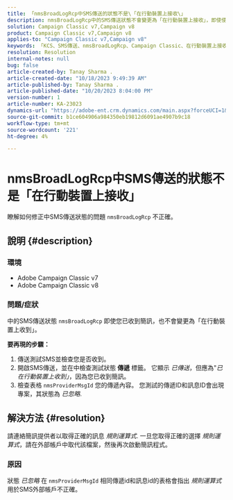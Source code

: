 ```yaml
---
title: 「nmsBroadLogRcp中SMS傳送的狀態不是\「在行動裝置上接收\」
description: nmsBroadLogRcp中的SMS傳送狀態不會變更為「在行動裝置上接收」，即使使用者已收到SMS。
solution: Campaign Classic v7,Campaign v8
product: Campaign Classic v7,Campaign v8
applies-to: "Campaign Classic v7,Campaign v8"
keywords: 「KCS、SMS傳送、nmsBroadLogRcp、Campaign Classic、在行動裝置上接收」
resolution: Resolution
internal-notes: null
bug: false
article-created-by: Tanay Sharma .
article-created-date: "10/18/2023 9:49:39 AM"
article-published-by: Tanay Sharma .
article-published-date: "10/20/2023 8:04:00 PM"
version-number: 1
article-number: KA-23023
dynamics-url: "https://adobe-ent.crm.dynamics.com/main.aspx?forceUCI=1&pagetype=entityrecord&etn=knowledgearticle&id=6764ffa4-9b6d-ee11-8df0-6045bd0061cb"
source-git-commit: b1ce604906a984350eb19812d6091ae4907b9c18
workflow-type: tm+mt
source-wordcount: '221'
ht-degree: 4%

---
```


# nmsBroadLogRcp中SMS傳送的狀態不是「在行動裝置上接收」


瞭解如何修正中SMS傳送狀態的問題 `nmsBroadLogRcp` 不正確。

## 說明 {#description}


### 環境

- Adobe Campaign Classic v7
- Adobe Campaign Classic v8


### 問題/症狀

中的SMS傳送狀態 `nmsBroadLogRcp` 即使您已收到簡訊，也不會變更為「在行動裝置上收到」。

<b>要再現的步驟：</b>

1. 傳送測試SMS並檢查您是否收到。
2. 開啟SMS傳送，並在中檢查測試狀態 <b>傳遞</b> 標籤。 它顯示 *已傳送*，但應為&quot;*已在行動裝置上收到」*，因為您已收到簡訊。
3. 檢查表格 `nmsProviderMsgId` 您的傳遞內容。 您測試的傳遞ID和訊息ID會出現專案，其狀態為 *已忽略*.



## 解決方法 {#resolution}


請連絡簡訊提供者以取得正確的訊息 *規則運算式*. 一旦您取得正確的選擇 *規則運算式*，請在外部帳戶中取代該檔案，然後再次啟動簡訊程式。

### 原因

狀態 *已忽略* 在 `nmsProviderMsgId` 相同傳遞id和訊息id的表格會指出 *規則運算式* 用於SMS外部帳戶不正確。
